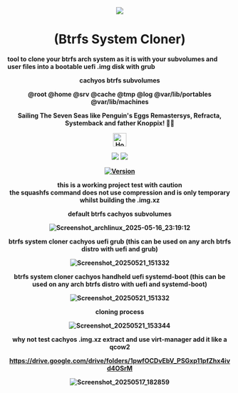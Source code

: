 <p align="center">
  <img src="https://i.postimg.cc/JhMRf2RZ/claudemods-03-17-2025.gif">
</p>

<h1 align="center">(Btrfs System Cloner)</h1>

<strong>tool to clone your btrfs arch system as it is with your subvolumes and user files into a bootable uefi .img disk with grub<strong>

<div align="center">
cachyos btrfs subvolumes
<p align="center">
<strong>@root @home @srv @cache @tmp @log @var/lib/portables @var/lib/machines</strong><br>
<p align="center">
 <strong>Sailing The Seven Seas like Penguin's Eggs Remastersys, Refracta, Systemback and father Knoppix! 🚢🌊</strong><br>

 
<div align="center">
  <a href="https://www.deepseek.com/" target="_blank">
    <img alt="Homepage" src="https://i.postimg.cc/Hs2vbbZ8/Deep-Seek-Homepage.png" style="height: 30px; width: auto;">
  </a>


  <a href="https://archlinux.org/" target="_blank"><img src="https://img.shields.io/badge/OS-Arch-0000FF?style=for-the-badge&logo=linux" /></a>
<a href="https://cachyos.org/" target="_blank"><img src="https://img.shields.io/badge/DISTRO-CachyOS-00FFFF?style=for-the-badge&logo=CachyOS" /></a>


[![Version](https://img.shields.io/github/v/release/claudemods/btrfssystemcloner?color=FFD700&label=Latest%20Release&style=for-the-badge)](https://github.com/claudemods/btrfssystemcloner/releases/tag/v1.04)




  <div align="center">
this is a working project test with caution
<div align="center">
the squashfs command does not use compression and is only temporary whilst building the .img.xz
    

default btrfs cachyos subvolumes

![Screenshot_archlinux_2025-05-16_23:19:12](https://github.com/user-attachments/assets/de875338-0393-4231-a343-30dcad36a5d1)

btrfs system cloner cachyos uefi grub (this can be used on any arch btrfs distro with uefi and grub)

![Screenshot_20250521_151332](https://github.com/user-attachments/assets/47ac2dc6-cf9f-430b-a8cd-ff9101ffa8c6)



btrfs system cloner cachyos handheld uefi systemd-boot (this can be used on any arch btrfs distro with uefi and systemd-boot)

![Screenshot_20250521_151332](https://github.com/user-attachments/assets/47ac2dc6-cf9f-430b-a8cd-ff9101ffa8c6)


cloning process

![Screenshot_20250521_153344](https://github.com/user-attachments/assets/12c6cb04-d54c-479c-9d3f-3b213ed117d8)



why not test cachyos .img.xz extract and use virt-manager add it like a qcow2

https://drive.google.com/drive/folders/1pwfOCDvEbV_PSGxp11pfZhx4ivd4OSrM

![Screenshot_20250517_182859](https://github.com/user-attachments/assets/59dad64d-eb03-42fd-8a01-1de6b59113de)




